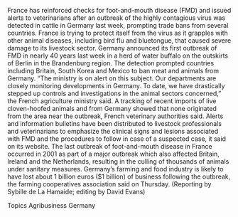 France has reinforced checks for foot-and-mouth disease (FMD) and issued alerts to veterinarians after an outbreak of the highly contagious virus was detected in cattle in Germany last week, prompting trade bans from several countries.
France is trying to protect itself from the virus as it grapples with other animal diseases, including bird flu and bluetongue, that caused severe damage to its livestock sector.
Germany announced its first outbreak of FMD in nearly 40 years last week in a herd of water buffalo on the outskirts of Berlin in the Brandenburg region.
The detection prompted countries including Britain, South Korea and Mexico to ban meat and animals from Germany.
“The ministry is on alert on this subject. Our departments are closely monitoring developments in Germany. To date, we have drastically stepped up controls and investigations in the animal sectors concerned,” the French agriculture ministry said.
A tracking of recent imports of live cloven-hoofed animals and from Germany showed that none originated from the area near the outbreak, French veterinary authorities said.
Alerts and information bulletins have been distributed to livestock professionals and veterinarians to emphasize the clinical signs and lesions associated with FMD and the procedures to follow in case of a suspected case, it said on its website.
The last outbreak of foot-and-mouth disease in France occurred in 2001 as part of a major outbreak which also affected Britain, Ireland and the Netherlands, resulting in the culling of thousands of animals under sanitary measures.
Germany’s farming and food industry is likely to have lost about 1 billion euros ($1 billion) of business following the outbreak, the farming cooperatives association said on Thursday.
(Reporting by Sybille de La Hamaide; editing by David Evans)

Topics
Agribusiness
Germany
